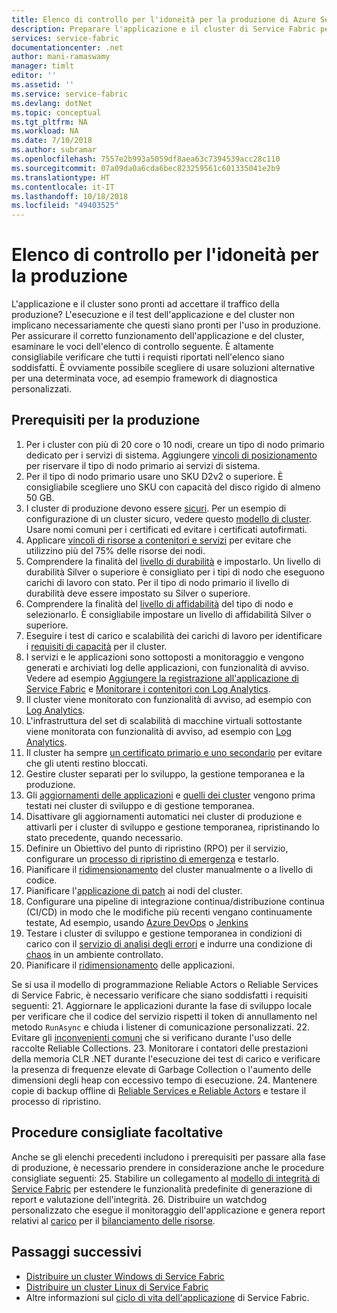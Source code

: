 ```yaml
---
title: Elenco di controllo per l'idoneità per la produzione di Azure Service Fabric | Microsoft Docs
description: Preparare l'applicazione e il cluster di Service Fabric per la produzione seguendo le procedure consigliate.
services: service-fabric
documentationcenter: .net
author: mani-ramaswamy
manager: timlt
editor: ''
ms.assetid: ''
ms.service: service-fabric
ms.devlang: dotNet
ms.topic: conceptual
ms.tgt_pltfrm: NA
ms.workload: NA
ms.date: 7/10/2018
ms.author: subramar
ms.openlocfilehash: 7557e2b993a5059df8aea63c7394539acc28c110
ms.sourcegitcommit: 07a09da0a6cda6bec823259561c601335041e2b9
ms.translationtype: HT
ms.contentlocale: it-IT
ms.lasthandoff: 10/18/2018
ms.locfileid: "49403525"
---
```

# <a name="production-readiness-checklist"></a>Elenco di controllo per l'idoneità per la produzione

L'applicazione e il cluster sono pronti ad accettare il traffico della produzione? L'esecuzione e il test dell'applicazione e del cluster non implicano necessariamente che questi siano pronti per l'uso in produzione. Per assicurare il corretto funzionamento dell'applicazione e del cluster, esaminare le voci dell'elenco di controllo seguente. È altamente consigliabile verificare che tutti i requisti riportati nell'elenco siano soddisfatti. È ovviamente possibile scegliere di usare soluzioni alternative per una determinata voce, ad esempio framework di diagnostica personalizzati.


## <a name="pre-requisites-for-production"></a>Prerequisiti per la produzione

1. Per i cluster con più di 20 core o 10 nodi, creare un tipo di nodo primario dedicato per i servizi di sistema. Aggiungere [vincoli di posizionamento](service-fabric-cluster-resource-manager-advanced-placement-rules-placement-policies.md) per riservare il tipo di nodo primario ai servizi di sistema. 
2. Per il tipo di nodo primario usare uno SKU D2v2 o superiore. È consigliabile scegliere uno SKU con capacità del disco rigido di almeno 50 GB.
2. I cluster di produzione devono essere [sicuri](service-fabric-cluster-security.md). Per un esempio di configurazione di un cluster sicuro, vedere questo [modello di cluster](https://github.com/Azure-Samples/service-fabric-cluster-templates/tree/master/7-VM-Windows-3-NodeTypes-Secure-NSG). Usare nomi comuni per i certificati ed evitare i certificati autofirmati.
4. Applicare [vincoli di risorse a contenitori e servizi](service-fabric-resource-governance.md) per evitare che utilizzino più del 75% delle risorse dei nodi. 
5. Comprendere la finalità del [livello di durabilità](service-fabric-cluster-capacity.md#the-durability-characteristics-of-the-cluster) e impostarlo. Un livello di durabilità Silver o superiore è consigliato per i tipi di nodo che eseguono carichi di lavoro con stato. Per il tipo di nodo primario il livello di durabilità deve essere impostato su Silver o superiore.
6. Comprendere la finalità del [livello di affidabilità](service-fabric-cluster-capacity.md#the-reliability-characteristics-of-the-cluster) del tipo di nodo e selezionarlo. È consigliabile impostare un livello di affidabilità Silver o superiore.
7. Eseguire i test di carico e scalabilità dei carichi di lavoro per identificare i [requisiti di capacità](service-fabric-cluster-capacity.md) per il cluster. 
8. I servizi e le applicazioni sono sottoposti a monitoraggio e vengono generati e archiviati log delle applicazioni, con funzionalità di avviso. Vedere ad esempio [Aggiungere la registrazione all'applicazione di Service Fabric](service-fabric-how-to-diagnostics-log.md) e [Monitorare i contenitori con Log Analytics](service-fabric-diagnostics-oms-containers.md).
9. Il cluster viene monitorato con funzionalità di avviso, ad esempio con [Log Analytics](service-fabric-diagnostics-event-analysis-oms.md). 
10. L'infrastruttura del set di scalabilità di macchine virtuali sottostante viene monitorata con funzionalità di avviso, ad esempio con [Log Analytics](service-fabric-diagnostics-oms-agent.md).
11. Il cluster ha sempre [un certificato primario e uno secondario](service-fabric-cluster-security-update-certs-azure.md) per evitare che gli utenti restino bloccati.
12. Gestire cluster separati per lo sviluppo, la gestione temporanea e la produzione. 
13. Gli [aggiornamenti delle applicazioni](service-fabric-application-upgrade.md) e [quelli dei cluster](service-fabric-tutorial-upgrade-cluster.md) vengono prima testati nei cluster di sviluppo e di gestione temporanea. 
14. Disattivare gli aggiornamenti automatici nei cluster di produzione e attivarli per i cluster di sviluppo e gestione temporanea, ripristinando lo stato precedente, quando necessario. 
15. Definire un Obiettivo del punto di ripristino (RPO) per il servizio, configurare un [processo di ripristino di emergenza](service-fabric-disaster-recovery.md) e testarlo.
16. Pianificare il [ridimensionamento](service-fabric-cluster-scaling.md) del cluster manualmente o a livello di codice.
17. Pianificare l'[applicazione di patch](service-fabric-patch-orchestration-application.md) ai nodi del cluster. 
18. Configurare una pipeline di integrazione continua/distribuzione continua (CI/CD) in modo che le modifiche più recenti vengano continuamente testate, Ad esempio, usando [Azure DevOps](service-fabric-tutorial-deploy-app-with-cicd-vsts.md) o [Jenkins](service-fabric-cicd-your-linux-applications-with-jenkins.md)
19. Testare i cluster di sviluppo e gestione temporanea in condizioni di carico con il [servizio di analisi degli errori](service-fabric-testability-overview.md) e indurre una condizione di [chaos](service-fabric-controlled-chaos.md) in un ambiente controllato. 
20. Pianificare il [ridimensionamento](service-fabric-concepts-scalability.md) delle applicazioni. 


Se si usa il modello di programmazione Reliable Actors o Reliable Services di Service Fabric, è necessario verificare che siano soddisfatti i requisiti seguenti:
21. Aggiornare le applicazioni durante la fase di sviluppo locale per verificare che il codice del servizio rispetti il token di annullamento nel metodo `RunAsync` e chiuda i listener di comunicazione personalizzati.
22. Evitare gli [inconvenienti comuni](service-fabric-work-with-reliable-collections.md) che si verificano durante l'uso delle raccolte Reliable Collections.
23. Monitorare i contatori delle prestazioni della memoria CLR .NET durante l'esecuzione dei test di carico e verificare la presenza di frequenze elevate di Garbage Collection o l'aumento delle dimensioni degli heap con eccessivo tempo di esecuzione.
24. Mantenere copie di backup offline di [Reliable Services e Reliable Actors](service-fabric-reliable-services-backup-restore.md) e testare il processo di ripristino. 


## <a name="optional-best-practices"></a>Procedure consigliate facoltative

Anche se gli elenchi precedenti includono i prerequisiti per passare alla fase di produzione, è necessario prendere in considerazione anche le procedure consigliate seguenti:
25. Stabilire un collegamento al [modello di integrità di Service Fabric](service-fabric-health-introduction.md) per estendere le funzionalità predefinite di generazione di report e valutazione dell'integrità.
26. Distribuire un watchdog personalizzato che esegue il monitoraggio dell'applicazione e genera report relativi al [carico](service-fabric-cluster-resource-manager-metrics.md) per il [bilanciamento delle risorse](service-fabric-cluster-resource-manager-balancing.md). 


## <a name="next-steps"></a>Passaggi successivi
* [Distribuire un cluster Windows di Service Fabric](service-fabric-tutorial-create-vnet-and-windows-cluster.md)
* [Distribuire un cluster Linux di Service Fabric](service-fabric-tutorial-create-vnet-and-linux-cluster.md)
* Altre informazioni sul [ciclo di vita dell'applicazione](service-fabric-application-lifecycle.md) di Service Fabric.
